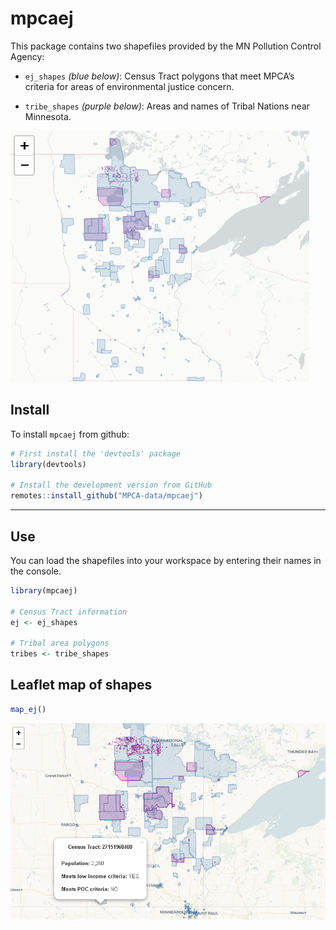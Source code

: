 
# mpcaej

This package contains two shapefiles provided by the MN Pollution
Control Agency:

  - `ej_shapes` *(blue below)*: Census Tract polygons that meet MPCA’s criteria for areas of environmental justice concern.

  - `tribe_shapes` *(purple below)*: Areas and names of Tribal Nations
    near Minnesota.

![](ej_map.png)

## Install

To install `mpcaej` from github:

``` r
# First install the 'devtools' package
library(devtools)

# Install the development version from GitHub
remotes::install_github("MPCA-data/mpcaej")
```

-----

## Use

You can load the shapefiles into your workspace by entering their names
in the console.

``` r
library(mpcaej)

# Census Tract information
ej <- ej_shapes

# Tribal area polygons
tribes <- tribe_shapes
```

## Leaflet map of shapes

``` r
map_ej()
```

![](ej_map_pop.png)
